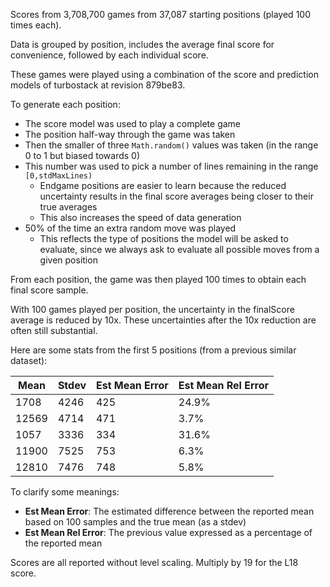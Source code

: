Scores from 3,708,700 games from 37,087 starting positions (played 100 times each).

Data is grouped by position, includes the average final score for convenience, followed by each individual score.

These games were played using a combination of the score and prediction models of turbostack at revision 879be83.

To generate each position:
- The score model was used to play a complete game
- The position half-way through the game was taken
- Then the smaller of three `Math.random()` values was taken (in the range 0 to 1 but biased towards 0)
- This number was used to pick a number of lines remaining in the range `[0,stdMaxLines)`
  - Endgame positions are easier to learn because the reduced uncertainty results in the final score averages being closer to their true averages
  - This also increases the speed of data generation
- 50% of the time an extra random move was played
  - This reflects the type of positions the model will be asked to evaluate, since we always ask to evaluate all possible moves from a given position

From each position, the game was then played 100 times to obtain each final score sample.

With 100 games played per position, the uncertainty in the finalScore average is reduced by 10x. These uncertainties after the 10x reduction are often still substantial.

Here are some stats from the first 5 positions (from a previous similar dataset):

| Mean  | Stdev | Est Mean Error | Est Mean Rel Error |
|-------|-------|----------------|--------------------|
|  1708 |  4246 |            425 |              24.9% |
| 12569 |  4714 |            471 |               3.7% |
|  1057 |  3336 |            334 |              31.6% |
| 11900 |  7525 |            753 |               6.3% |
| 12810 |  7476 |            748 |               5.8% |

To clarify some meanings:
- **Est Mean Error**: The estimated difference between the reported mean based on 100 samples and the true mean (as a stdev)
- **Est Mean Rel Error**: The previous value expressed as a percentage of the reported mean

Scores are all reported without level scaling. Multiply by 19 for the L18 score.
